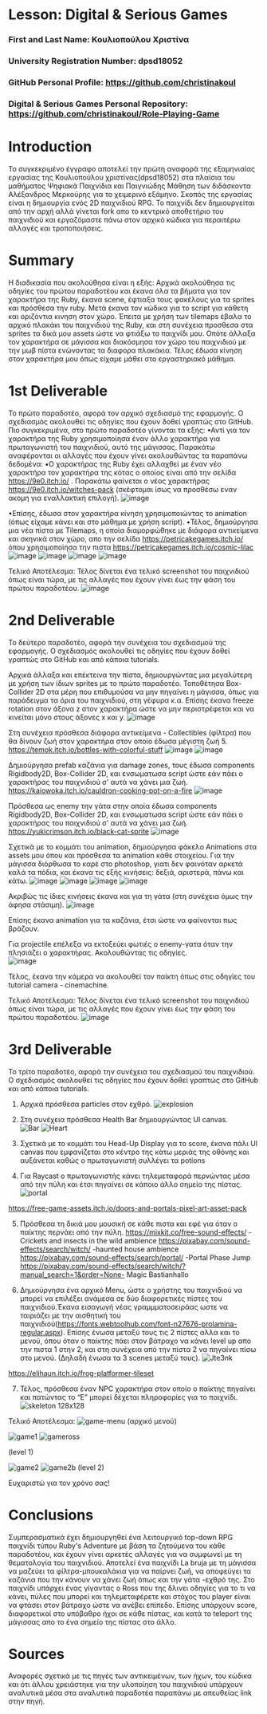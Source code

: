 # Lesson: Digital & Serious Games

### First and Last Name:  Κουλιοπούλου Χριστίνα
### University Registration Number: dpsd18052
### GitHub Personal Profile: https://github.com/christinakoul
### Digital & Serious Games Personal Repository: https://github.com/christinakoul/Role-Playing-Game

# Introduction
Το συγκεκριμένο έγγραφο αποτελεί την πρώτη αναφορά της εξαμηνιαίας εργασίας
της Κουλιοπούλου χριστίνας(dpsd18052) στα πλαίσια του μαθήματος Ψηφιακά
Παιχνίδια και Παιγνιώδης Μάθηση των διδάσκοντα Αλέξανδρος Μερκούρης για το
χειμερινό εξάμηνο.
Σκοπός της εργασίας είναι η δημιουργία ενός 2D παιχνιδιού RPG. Το παιχνίδι δεν
δημιουργείται από την αρχή αλλά γίνεται fork απο το κεντρικό αποθετήριο του
παιχνιδιού και εργαζόμαστε πάνω στον αρχικό κώδικα για περαιτέρω αλλαγές και
τροποποιήσεις.

# Summary
Η διαδικασία που ακολούθησα είναι η εξής:
Αρχικά ακολούθησα τις οδηγίες του πρώτου παραδοτέου και έκανα όλα τα βήματα
για τον χαρακτήρα της Ruby, έκανα scene, έφτιαξα τους φακέλους για τα sprites και
πρόσθεσα την ruby. Μετά έκανα τον κώδικα για το script για κάθετη και οριζόντια
κινηση στον χώρο. Έπειτα με χρήση των tilemaps έβαλα το αρχικό πλακάκι του
παιχνιδιού της Ruby, και στη συνέχεια προσθεσα στα sprites τα δικά μου assets
ώστε να φτιάξω το παιχνίδι μου. Οπότε άλλαξα τον χαρακτήρα σε μάγισσα και
διακόσμησα τον χώρο του παιχνιδιού με την μωβ πίστα ενώνοντας τα διαφορα
πλακάκια. Τέλος έδωσα κίνηση στον χαρακτήρα μου όπως είχαμε μάθει στο
εργαστηριακό μάθημα.

# 1st Deliverable
Το πρώτο παραδοτέο, αφορά τον αρχικό σχεδιασμό της εφαρμογής. Ο σχεδιασμός
ακολουθεί τις οδηγίες που έχουν δοθεί γραπτώς στο GitHub. Πιο συγκεκριμένα, στο
πρώτο παραδοτέο γίνονται τα εξής:
•Αντί για τον χαρακτήρα της Ruby χρησιμοποίησα έναν άλλο χαρακτήρα για
πρωταγωνιστή του παιχνιδιού, αυτό της μάγισσας.
Παρακάτω αναφέρονται οι αλλαγές που έχουν γίνει ακολουθώντας τα παραπάνω
δεδομένα:
•O χαρακτήρας της Ruby έχει αλλαχθεί με έναν νέο χαρακτήρα τον χαρακτήρα της
κότας ο οποίος είναι από την σελίδα https://9e0.itch.io/ . Παρακάτω φαίνεται ο νέος
χαρακτήρας https://9e0.itch.io/witches-pack (σκέφτομαι ίσως να προσθέσω εναν
ακομη για εναλλακτική επιλογή).
![image](https://user-images.githubusercontent.com/46855254/201205830-b8f1de8e-7886-445c-ad27-81d8e5045172.png)

•Επίσης, έδωσα στον χαρακτήρα κίνηση χρησιμοποιώντας το animation (όπως
είχαμε κάνει και στο μάθημα με χρήση script).
•Τέλος, δημιούργησα μια νέα πίστα με Tilemaps, η οποία διαμορφώθηκε με διάφορα
αντικείμενα και σκηνικά στον χώρο, απο την σελίδα https://petricakegames.itch.io/
όπου χρησιμοποίησα την πιστα https://petricakegames.itch.io/cosmic-lilac
![image](https://user-images.githubusercontent.com/46855254/201206018-3a9ec6c4-123c-4d30-8830-6a762a15bae4.png)
![image](https://user-images.githubusercontent.com/46855254/201206084-a920a763-48f2-410c-a07e-39f989170408.png)
![image](https://user-images.githubusercontent.com/46855254/201206174-f53b6acf-004c-4e2e-85bf-bd8c72a8fca3.png)
![image](https://user-images.githubusercontent.com/46855254/201206270-c200a2c3-cfa4-401c-9f59-53440d749a02.png)

Τελικό Αποτέλεσμα:
Τέλος δίνεται ένα τελικό screenshot του παιχνιδιού όπως είναι τώρα, με τις αλλαγές
που έχουν γίνει έως την φάση του πρώτου παραδοτέου.
![image](https://user-images.githubusercontent.com/46855254/201206417-bbecdc92-2b0b-4c01-b1e1-097e5ec7ccf2.png)

# 2nd Deliverable
Το δεύτερο παραδοτέο, αφορά την συνέχεια του σχεδιασμού της εφαρμογής. Ο σχεδιασμός ακολουθεί τις οδηγίες που έχουν δοθεί γραπτώς στο GitHub και από κάποια tutorials.
 
Αρχικά άλλαξα και επέκτεινα την πίστα, δημιουργώντας μια μεγαλύτερη με χρήση των ίδιων sprites με το πρώτο παραδοτέο. 
Τοποθέτησα Box-Collider 2D  στα μέρη που επιθυμούσα να μην πηγαίνει η μάγισσα, όπως για παράδειγμα τα όρια του παιχνιδιού, στη γέφυρα κ.α. Επίσης έκανα freeze rotation στον άξονα z στον χαρακτήρα ώστε να μην περιστρέφεται και να κινείται μόνο στους άξονες x και y.
![image](https://user-images.githubusercontent.com/46855254/208103901-803553cc-66b1-4553-af6c-bee3c56addcf.png)
 
Στη συνέχεια πρόσθεσα διάφορα αντικείμενα - Collectibles (φίλτρα) που θα δίνουν ζωή στον χαρακτήρα στον οποίο έδωσα μέγιστη ζωή 5.  
https://temok.itch.io/bottles-with-colorful-stuff
 ![image](https://user-images.githubusercontent.com/46855254/208103964-43e979ba-6cd5-41de-8256-47e56ee7e63f.png)
![image](https://user-images.githubusercontent.com/46855254/208103985-46ef748c-8e4f-4034-a306-1a9ddf07bd1a.png)

Δημιούργησα prefab καζάνια για damage zones, τους έδωσα components Rigidbody2D, Box-Collider 2D, και ενσωματωσα script ώστε εάν πάει ο χαρακτήρας του παιχνιδιού σ’ αυτά να χάνει μια ζωή. 
https://kaiowoka.itch.io/cauldron-cooking-pot-on-a-fire
 ![image](https://user-images.githubusercontent.com/46855254/208104077-a159d29d-a911-4c9d-b81e-1d81df3f9885.png)

Πρόσθεσα ως enemy την γάτα στην οποία έδωσα components Rigidbody2D, Box-Collider 2D, και ενσωματωσα script ώστε εάν πάει ο χαρακτήρας του παιχνιδιού σ’ αυτά να χάνει μια ζωή.
https://yukicrimson.itch.io/black-cat-sprite
 ![image](https://user-images.githubusercontent.com/46855254/208104133-71f01b5a-a6a1-4f50-b90f-8cc68e7442e5.png)

Σχετικά με το κομμάτι του animation, δημιούργησα φάκελο Animations στα assets μου όπου και πρόσθεσα τα animation κάθε στοιχείου. 
Για την μάγισσα διόρθωσα το καρέ στο photoshop, γιατι δεν φαινόταν αρκετά καλά τα πόδια, και έκανα τις εξής κινήσεις: δεξιά, αριστερά, πάνω και κάτω.
  ![image](https://user-images.githubusercontent.com/46855254/208104213-e6e8b3b5-d85f-430f-bc58-62528db02292.png)
![image](https://user-images.githubusercontent.com/46855254/208104237-8dedf1eb-a061-4dbf-a80d-ae73e80f8262.png)
![image](https://user-images.githubusercontent.com/46855254/208104256-91b71186-1077-44c1-a33a-e772538e7689.png)
![image](https://user-images.githubusercontent.com/46855254/208104277-59d6d1e7-caed-4a46-9fe2-6dcfb90aabc1.png)
 
Ακριβώς τις ίδιες κινήσεις έκανα και για τη γάτα (στη συνέχεια όμως την άφησα στάσιμη).
![image](https://user-images.githubusercontent.com/46855254/208104331-2550bd77-b284-4162-88e7-90cbe3adb8c2.png)

Επίσης έκανα animation για τα καζάνια, έτσι ώστε να φαίνονται πως βράζουν.
 
Για projectile επέλεξα να εκτοξεύει φωτιές ο enemy-γατα όταν την πλησιάζει ο χαρακτήρας. Ακολουθώντας τις οδηγίες.  
![image](https://user-images.githubusercontent.com/46855254/208104371-11a219bf-2350-4c54-83a2-060b95506863.png)

 
Τέλος, έκανα την κάμερα να ακολουθεί τον παίκτη όπως στις οδηγίες του tutorial camera - cinemachine.
 
Τελικό Αποτέλεσμα:
Τέλος δίνεται ένα τελικό screenshot του παιχνιδιού όπως είναι τώρα, με τις αλλαγές που έχουν γίνει έως την φάση του πρώτου παραδοτέου. 
![image](https://user-images.githubusercontent.com/46855254/208104397-81511edf-45c7-4faa-8bfd-69d5a49d9df7.png)


# 3rd Deliverable 
 
Το τρίτο παραδοτέο, αφορά την συνέχεια του σχεδιασμού του παιχνιδιού. Ο σχεδιασμός ακολουθεί τις οδηγίες που έχουν δοθεί γραπτώς στο GitHub και από κάποια tutorials.
 
1. Αρχικά πρόσθεσα particles στον εχθρό. 
![explosion](https://user-images.githubusercontent.com/46855254/212324300-e3972fe0-0859-4e44-b417-e4123ece535f.png)

2. Στη συνέχεια πρόσθεσα Health Bar δημιουργώντας UI canvas.  
![Bar](https://user-images.githubusercontent.com/46855254/212324375-907e540f-a815-416f-9ff5-ee3dabcec065.png)
![Heart](https://user-images.githubusercontent.com/46855254/212324397-232babb1-d081-40fe-ace9-c46ee7051121.png)
 
3. Σχετικά με το κομμάτι του Head-Up Display για το score, έκανα πάλι UI canvas που εμφανίζεται στο κέντρο της κάτω μεριάς της οθόνης και αυξάνεται καθώς ο πρωταγωνιστή συλλέγει τα potions
 
4. Για Raycast ο πρωταγωνιστής κάνει τηλεμεταφορά  περνώντας μέσα από την πύλη και έτσι πηγαίνει σε κάποιο άλλο σημείο της πίστας.  
![portal](https://user-images.githubusercontent.com/46855254/212324541-e68c293d-04dc-412a-84b9-43e692687b48.png)

https://free-game-assets.itch.io/doors-and-portals-pixel-art-asset-pack
 
5. Πρόσθεσα τη δικιά μου μουσική σε κάθε πιστα και εφέ για όταν ο παίκτης περνάει από την πύλη. 
https://mixkit.co/free-sound-effects/  - Crickets and insects in the wild ambience
https://pixabay.com/sound-effects/search/witch/  -haunted house ambience
https://pixabay.com/sound-effects/search/portal/ -Portal Phase Jump
https://pixabay.com/sound-effects/search/witch/?manual_search=1&order=None- Magic Bastianhallo
 
6. Δημιούργησα ένα αρχικό Menu, ώστε ο χρήστης του παιχνιδιού να μπορεί να επιλέξει ανάμεσα σε δύο διαφορετικές πίστες του παιχνιδιού.Έκανα εισαγωγή νέας γραμμματοσειράας ωστε να ταιριάζει με την αισθητική του παιχνιδιού(https://fonts.webtoolhub.com/font-n27676-prolamina-regular.aspx). Επίσης ένωσα μεταξύ τους τις 2 πίστες αλλα και το μενού, όπου όταν ο παίκτης πάει στον βάτραχο να κάνει level up απο την πιστα 1 στην 2, και στη συνέχεια από την πίστα 2 να πηγαίνει πίσω στο μενού. (Δηλαδή ένωσα τα 3 scenes μεταξύ τους).
![Jte3nk](https://user-images.githubusercontent.com/46855254/212324661-6b4467cf-064b-45c1-9dc7-854f4e7e4d47.gif)

https://elihaun.itch.io/frog-platformer-tileset
 
7. Τέλος, πρόσθεσα έναν NPC χαρακτήρα στον οποίο ο παίκτης πηγαίνει και πατώντας το “Ε” μπορεί δέχεται πληροφορίες για το παιχνίδι.
![skeleton 128x128](https://user-images.githubusercontent.com/46855254/212324734-dc14ea8c-f938-4116-af09-7b80c2e768a7.png)

 
 
Τελικό Αποτέλεσμα:
![game-menu](https://user-images.githubusercontent.com/46855254/212324823-c71a18bc-644a-4146-a1bf-7c52ce5f138d.PNG)
(αρχικό μενού)

![game1](https://user-images.githubusercontent.com/46855254/212324890-c4bfbe3d-46bf-4f88-bb78-e6323bf84880.PNG)
![gameross](https://user-images.githubusercontent.com/46855254/212325274-5b664d6a-065f-47b4-a4e6-802b52432051.PNG)

(level 1)

![game2](https://user-images.githubusercontent.com/46855254/212325031-91a6566e-3063-43cd-8ba4-c567879639f4.PNG)
![game2b](https://user-images.githubusercontent.com/46855254/212325058-264d8801-b4ef-4d94-a3b5-d3bcf221108e.PNG)
(level 2)

Ευχαριστώ για τον χρόνο σας!


# Conclusions
Συμπερασματικά έχει δημιουργηθεί ένα λειτουργικό top-down  RPG παιχνίδι τύπου Ruby's Adventure με βάση τα ζητούμενα του κάθε παραδοτέου, και έχουν γίνει αρκετές αλλαγές για να συμφωνεί με τη θεματολογία του παιχνιδιού. Αποτελεί ένα παιχνίδι La bruja με τη μάγισσα να μαζεύει τα φίλτρα-μπουκαλάκια για να παίρνει ζωή, να αποφεύγει τα καζάνια που την κάνουν να χάνει ζωή όπως και την γάτα -εχθρό της. Στο παιχνίδι υπάρχει ένας γίγαντας ο Ross που της δλινει οδηγίες για το τι να κάνει, πύλες που μπορεί και τηλεμεταφέρετε και στόχος του player είναι να φτάσει στον βάτραχο ώστε να ανέβει επίπεδο. Επίσης υπάρχουν score, διαφορετικοί στο υπόβαθρο ήχοι σε κάθε πίστας, και κατά το teleport της μάγισσας απο το ένα σημείο της πίστας στο άλλο.

# Sources
Αναφορές σχετικά με τις πηγές των αντικειμένων, των ήχων, του κώδικα και ότι άλλου χρειάστηκε για την υλοποίηση του παιχνιδιού υπάρχουν αναλυτικά μέσα στα αναλυτικά παραδοτέα παραπάνω με απευθείας link στην πηγή.
